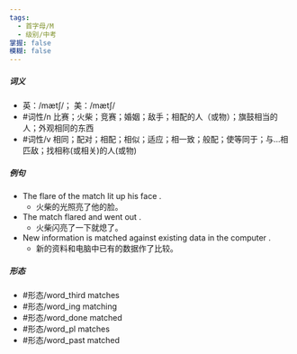 ```yaml
---
tags:
  - 首字母/M
  - 级别/中考
掌握: false
模糊: false
---
```

##### 词义
- 英：/mætʃ/； 美：/mætʃ/
- #词性/n  比赛；火柴；竞赛；婚姻；敌手；相配的人（或物）；旗鼓相当的人；外观相同的东西
- #词性/v  相同；配对；相配；相似；适应；相一致；般配；使等同于；与…相匹敌；找相称(或相关)的人(或物)
##### 例句
- The flare of the match lit up his face .
	- 火柴的光照亮了他的脸。
- The match flared and went out .
	- 火柴闪亮了一下就熄了。
- New information is matched against existing data in the computer .
	- 新的资料和电脑中已有的数据作了比较。
##### 形态
- #形态/word_third matches
- #形态/word_ing matching
- #形态/word_done matched
- #形态/word_pl matches
- #形态/word_past matched
